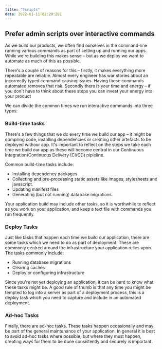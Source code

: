 ```yaml
---
title: "Scripts"
date: 2022-01-11T02:29:28Z
---
```


## Prefer admin scripts over interactive commands

As we build our products, we often find ourselves in the command-line running various commands as part of setting up and running our apps. While we're building this makes sense – but as we deploy we want to automate as much of this as possible.

There's a couple of reasons for this – firstly, it makes everything more repeatable are reliable. Almost every engineer has war stories about an incorrectly typed command causing issues. Having those commands automated removes that risk. Secondly there is your time and energy – if you don't have to think about these steps you can invest your energy into your product

We can divide the common times we run interactive commands into three types:

### Build-time tasks

There's a few things that we do every time we build our app – it might be compiling code, installing dependencies or creating other artefacts to be deployed withour app. It's important to reflect on the steps we take each time we build our app as these will become central in our Continuous Integration/Continuous Delivery (CI/CD) pipleline.

Common build-time tasks include:

- Installing dependency packages
- Collecting and pre-processing static assets like images, stylesheets and javascript.
- Updating manifest files
- Generating (but not running) database migrations.

Your application build may include other tasks, so it is worthwhile to reflect as you work on your application, and keep a text file with commands you run frequently.

### Deploy Tasks

Just like tasks that happen each time we build our application, there are some tasks which we need to do as part of deployment. These are commonly centred around the infrastructure your application relies upon. The tasks commonly include:

- Running database migrations
- Clearing caches
- Deploy or configuring infrastructure

Since you're not yet deploying an application, it can be hard to know what these tasks might be. A good rule of thumb is that any time you might be tempted to log into a server as part of a deployment process, this is a deploy task which you need to capture and include in an automated deployment.

### Ad-hoc Tasks

Finally, there are ad-hoc tasks. These tasks happen occasionally and may be part of the general maintenance of your application. In general it is best to avoid ad-hoc tasks where possible, but where they must happen, creating ways for them to be done consistently and securely is important.
